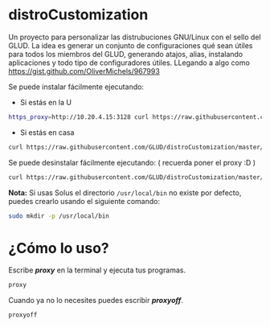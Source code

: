 # distroCustomization
Un proyecto para personalizar las distrubuciones GNU/Linux con el sello del GLUD. La idea es generar un conjunto de configuraciones qué sean útiles para todos los miembros del GLUD, generando atajos, alias, instalando aplicaciones y todo tipo de configuradores útiles. LLegando a algo como https://gist.github.com/OliverMichels/967993

Se puede instalar fácilmente ejecutando:
* Si estás en la U
```bash
https_proxy=http://10.20.4.15:3128 curl https://raw.githubusercontent.com/GLUD/distroCustomization/master/instalar.sh | bash
```
* Si estás en casa
```bash
curl https://raw.githubusercontent.com/GLUD/distroCustomization/master/instalar.sh | bash
```

Se puede desinstalar fácilmente ejecutando: ( recuerda poner el proxy :D )
```bash
curl https://raw.githubusercontent.com/GLUD/distroCustomization/master/desinstalar.sh | bash
```

**Nota:** Si usas Solus el directorio `/usr/local/bin` no existe por defecto, puedes crearlo usando el siguiente comando:
```bash
sudo mkdir -p /usr/local/bin
```

# ¿Cómo lo uso?
Escribe ***proxy*** en la terminal y ejecuta tus programas.
```bash
proxy
```
Cuando ya no lo necesites puedes escribir ***proxyoff***.
```bash
proxyoff
```
